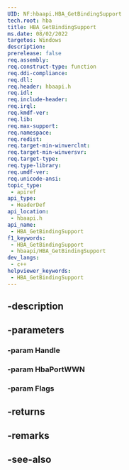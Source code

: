 ```yaml
---
UID: NF:hbaapi.HBA_GetBindingSupport
tech.root: hba
title: HBA_GetBindingSupport
ms.date: 08/02/2022
targetos: Windows
description: 
prerelease: false
req.assembly: 
req.construct-type: function
req.ddi-compliance: 
req.dll: 
req.header: hbaapi.h
req.idl: 
req.include-header: 
req.irql: 
req.kmdf-ver: 
req.lib: 
req.max-support: 
req.namespace: 
req.redist: 
req.target-min-winverclnt: 
req.target-min-winversvr: 
req.target-type: 
req.type-library: 
req.umdf-ver: 
req.unicode-ansi: 
topic_type:
 - apiref
api_type:
 - HeaderDef
api_location:
 - hbaapi.h
api_name:
 - HBA_GetBindingSupport
f1_keywords:
 - HBA_GetBindingSupport
 - hbaapi/HBA_GetBindingSupport
dev_langs:
 - c++
helpviewer_keywords:
 - HBA_GetBindingSupport
---
```


## -description

## -parameters

### -param Handle

### -param HbaPortWWN

### -param Flags

## -returns

## -remarks

## -see-also


